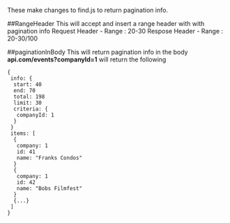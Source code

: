 These make changes to find.js to return pagination info.

##RangeHeader
This will accept and insert a range header with with pagination info
Request Header - Range : 20-30
Respose Header - Range : 20-30/100

##paginationInBody
This will return pagination info in the body
**api.com/events?companyId=1** will return the following
```
{
 info: {
  start: 40
  end: 70
  total: 198
  limit: 30
  criteria: {
   companyId: 1
  }
 }
 items: [
  {
   company: 1
   id: 41
   name: "Franks Condos"
  }
  {
   company: 1
   id: 42
   name: "Bobs Filmfest"
  }
  {...}
 ]
} 
```
